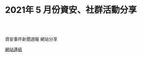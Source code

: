 # 2021年 5 月份資安、社群活動分享

<!--more-->
<!--187-->
<br><br/>

資安事件新聞週報 網站分享

[網站連結](https://blog.tdohacker.org/2021/04/2021-5.html)



